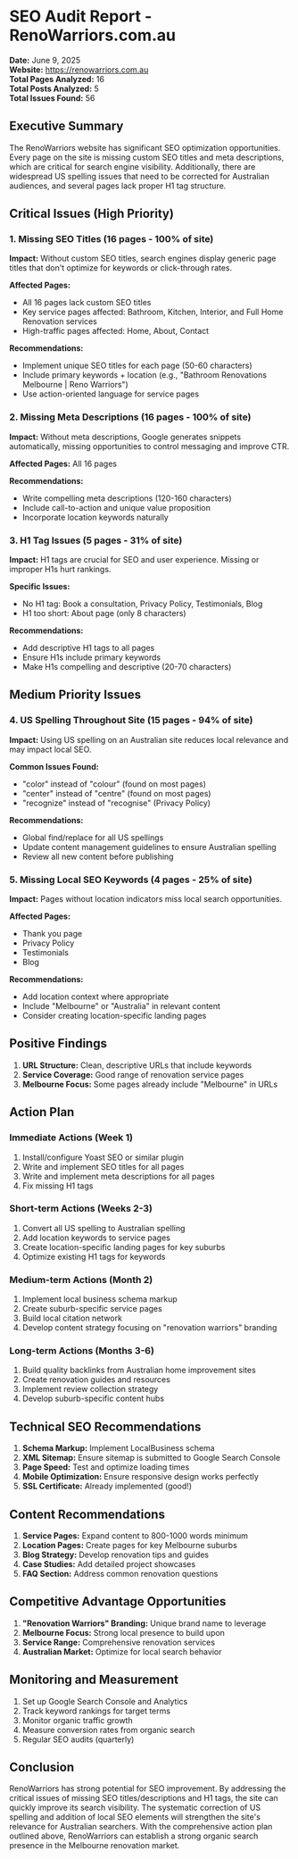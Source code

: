 # SEO Audit Report - RenoWarriors.com.au

**Date:** June 9, 2025  
**Website:** https://renowarriors.com.au  
**Total Pages Analyzed:** 16  
**Total Posts Analyzed:** 5  
**Total Issues Found:** 56

## Executive Summary

The RenoWarriors website has significant SEO optimization opportunities. Every page on the site is missing custom SEO titles and meta descriptions, which are critical for search engine visibility. Additionally, there are widespread US spelling issues that need to be corrected for Australian audiences, and several pages lack proper H1 tag structure.

## Critical Issues (High Priority)

### 1. Missing SEO Titles (16 pages - 100% of site)
**Impact:** Without custom SEO titles, search engines display generic page titles that don't optimize for keywords or click-through rates.

**Affected Pages:**
- All 16 pages lack custom SEO titles
- Key service pages affected: Bathroom, Kitchen, Interior, and Full Home Renovation services
- High-traffic pages affected: Home, About, Contact

**Recommendations:**
- Implement unique SEO titles for each page (50-60 characters)
- Include primary keywords + location (e.g., "Bathroom Renovations Melbourne | Reno Warriors")
- Use action-oriented language for service pages

### 2. Missing Meta Descriptions (16 pages - 100% of site)
**Impact:** Without meta descriptions, Google generates snippets automatically, missing opportunities to control messaging and improve CTR.

**Affected Pages:** All 16 pages

**Recommendations:**
- Write compelling meta descriptions (120-160 characters)
- Include call-to-action and unique value proposition
- Incorporate location keywords naturally

### 3. H1 Tag Issues (5 pages - 31% of site)
**Impact:** H1 tags are crucial for SEO and user experience. Missing or improper H1s hurt rankings.

**Specific Issues:**
- No H1 tag: Book a consultation, Privacy Policy, Testimonials, Blog
- H1 too short: About page (only 8 characters)

**Recommendations:**
- Add descriptive H1 tags to all pages
- Ensure H1s include primary keywords
- Make H1s compelling and descriptive (20-70 characters)

## Medium Priority Issues

### 4. US Spelling Throughout Site (15 pages - 94% of site)
**Impact:** Using US spelling on an Australian site reduces local relevance and may impact local SEO.

**Common Issues Found:**
- "color" instead of "colour" (found on most pages)
- "center" instead of "centre" (found on most pages)
- "recognize" instead of "recognise" (Privacy Policy)

**Recommendations:**
- Global find/replace for all US spellings
- Update content management guidelines to ensure Australian spelling
- Review all new content before publishing

### 5. Missing Local SEO Keywords (4 pages - 25% of site)
**Impact:** Pages without location indicators miss local search opportunities.

**Affected Pages:**
- Thank you page
- Privacy Policy
- Testimonials
- Blog

**Recommendations:**
- Add location context where appropriate
- Include "Melbourne" or "Australia" in relevant content
- Consider creating location-specific landing pages

## Positive Findings

1. **URL Structure:** Clean, descriptive URLs that include keywords
2. **Service Coverage:** Good range of renovation service pages
3. **Melbourne Focus:** Some pages already include "Melbourne" in URLs

## Action Plan

### Immediate Actions (Week 1)
1. Install/configure Yoast SEO or similar plugin
2. Write and implement SEO titles for all pages
3. Write and implement meta descriptions for all pages
4. Fix missing H1 tags

### Short-term Actions (Weeks 2-3)
1. Convert all US spelling to Australian spelling
2. Add location keywords to service pages
3. Create location-specific landing pages for key suburbs
4. Optimize existing H1 tags for keywords

### Medium-term Actions (Month 2)
1. Implement local business schema markup
2. Create suburb-specific service pages
3. Build local citation network
4. Develop content strategy focusing on "renovation warriors" branding

### Long-term Actions (Months 3-6)
1. Build quality backlinks from Australian home improvement sites
2. Create renovation guides and resources
3. Implement review collection strategy
4. Develop suburb-specific content hubs

## Technical SEO Recommendations

1. **Schema Markup:** Implement LocalBusiness schema
2. **XML Sitemap:** Ensure sitemap is submitted to Google Search Console
3. **Page Speed:** Test and optimize loading times
4. **Mobile Optimization:** Ensure responsive design works perfectly
5. **SSL Certificate:** Already implemented (good!)

## Content Recommendations

1. **Service Pages:** Expand content to 800-1000 words minimum
2. **Location Pages:** Create pages for key Melbourne suburbs
3. **Blog Strategy:** Develop renovation tips and guides
4. **Case Studies:** Add detailed project showcases
5. **FAQ Section:** Address common renovation questions

## Competitive Advantage Opportunities

1. **"Renovation Warriors" Branding:** Unique brand name to leverage
2. **Melbourne Focus:** Strong local presence to build upon
3. **Service Range:** Comprehensive renovation services
4. **Australian Market:** Optimize for local search behavior

## Monitoring and Measurement

1. Set up Google Search Console and Analytics
2. Track keyword rankings for target terms
3. Monitor organic traffic growth
4. Measure conversion rates from organic search
5. Regular SEO audits (quarterly)

## Conclusion

RenoWarriors has strong potential for SEO improvement. By addressing the critical issues of missing SEO titles/descriptions and H1 tags, the site can quickly improve its search visibility. The systematic correction of US spelling and addition of local SEO elements will strengthen the site's relevance for Australian searchers. With the comprehensive action plan outlined above, RenoWarriors can establish a strong organic search presence in the Melbourne renovation market.